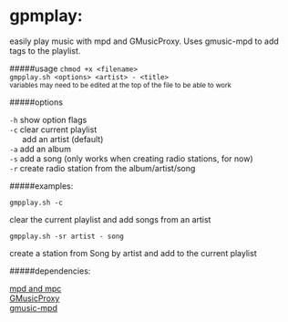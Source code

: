 # gpmplay:
easily play music with mpd and GMusicProxy. Uses gmusic-mpd to add tags to the playlist.

#####usage 
`chmod +x <filename>`  
`gmpplay.sh <options> <artist> - <title>`  
<sub>variables may need to be edited at the top of the file to be able to work</sub>
 
#####options

`-h`  show option flags  
`-c`  clear current playlist  
` ` ` ` add an artist (default)  
`-a`  add an album  
`-s`  add a song (only works when creating radio stations, for now)  
`-r`  create radio station from the album/artist/song

#####examples:

`gmpplay.sh -c`

clear the current playlist and add songs from an artist

`gmpplay.sh -sr artist - song`

create a station from Song by artist and add to the current playlist

#####dependencies:

[mpd and mpc](http://www.musicpd.org/)  
[GMusicProxy](http://gmusicproxy.net/)  
[gmusic-mpd](https://github.com/Illyism/GMusic-MPD)
